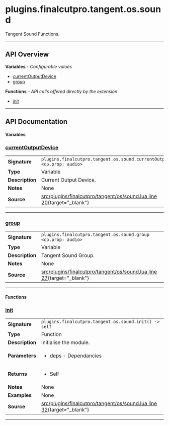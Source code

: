 # plugins.finalcutpro.tangent.os.sound

Tangent Sound Functions.

---

## API Overview
**Variables** - _Configurable values_
 * [currentOutputDevice](#currentoutputdevice)
 * [group](#group)

**Functions** - _API calls offered directly by the extension_
 * [init](#init)


---

## API Documentation

#### Variables


### [currentOutputDevice](#currentoutputdevice)

|                                             |                                                                                     |
| --------------------------------------------|-------------------------------------------------------------------------------------|
| **Signature**                               | `plugins.finalcutpro.tangent.os.sound.currentOutputDevice <cp.prop: audio>`                                                                    |
| **Type**                                    | Variable                                                                     |
| **Description**                             | Current Output Device.                                                                     |
| **Notes**                                   | None |
| **Source**                                  | [src/plugins/finalcutpro/tangent/os/sound.lua line 20](https://github.com/CommandPost/CommandPost/blob/develop/src/plugins/finalcutpro/tangent/os/sound.lua#L20){target="_blank"} |

---


### [group](#group)

|                                             |                                                                                     |
| --------------------------------------------|-------------------------------------------------------------------------------------|
| **Signature**                               | `plugins.finalcutpro.tangent.os.sound.group <cp.prop: audio>`                                                                    |
| **Type**                                    | Variable                                                                     |
| **Description**                             | Tangent Sound Group.                                                                     |
| **Notes**                                   | None |
| **Source**                                  | [src/plugins/finalcutpro/tangent/os/sound.lua line 27](https://github.com/CommandPost/CommandPost/blob/develop/src/plugins/finalcutpro/tangent/os/sound.lua#L27){target="_blank"} |

---

#### Functions


### [init](#init)

|                                             |                                                                                     |
| --------------------------------------------|-------------------------------------------------------------------------------------|
| **Signature**                               | `plugins.finalcutpro.tangent.os.sound.init() -> self`                                                                    |
| **Type**                                    | Function                                                                     |
| **Description**                             | Initialise the module.                                                                     |
| **Parameters**                              | <ul><li>deps - Dependancies</li></ul> |
| **Returns**                                 | <ul><li>Self</li></ul>          |
| **Notes**                                   | None |
| **Examples**                                | None |
| **Source**                                  | [src/plugins/finalcutpro/tangent/os/sound.lua line 32](https://github.com/CommandPost/CommandPost/blob/develop/src/plugins/finalcutpro/tangent/os/sound.lua#L32){target="_blank"} |

---


